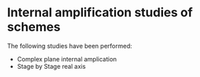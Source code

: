 # Internal amplification studies of schemes 
The following studies have been performed:
  -  Complex plane internal amplication
  - Stage by Stage real axis 

